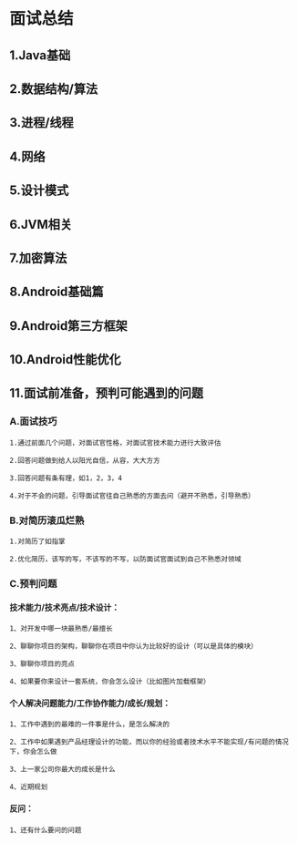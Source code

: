 
面试总结
=====================

## 1.Java基础


## 2.数据结构/算法


## 3.进程/线程


## 4.网络


## 5.设计模式


## 6.JVM相关


## 7.加密算法


## 8.Android基础篇


## 9.Android第三方框架


## 10.Android性能优化


## 11.面试前准备，预判可能遇到的问题

### A.面试技巧
  
    1.通过前面几个问题，对面试官性格，对面试官技术能力进行大致评估
    
    2.回答问题做到给人以阳光自信，从容，大大方方
        
    3.回答问题有条有理，如1，2，3，4
    
    4.对于不会的问题，引导面试官往自己熟悉的方面去问（避开不熟悉，引导熟悉）
  

### B.对简历滚瓜烂熟
  
    1.对简历了如指掌
    
    2.优化简历，该写的写，不该写的不写，以防面试官面试到自己不熟悉对领域
    

### C.预判问题

  #### 技术能力/技术亮点/技术设计：
  
    1、对开发中哪一块最熟悉/最擅长

    2、聊聊你项目的架构，聊聊你在项目中你认为比较好的设计（可以是具体的模块）

    3、聊聊你项目的亮点

    4、如果要你来设计一套系统，你会怎么设计（比如图片加载框架）
  
  #### 个人解决问题能力/工作协作能力/成长/规划：
  
    1、工作中遇到的最难的一件事是什么，是怎么解决的

    2、工作中如果遇到产品经理设计的功能，而以你的经验或者技术水平不能实现/有问题的情况下，你会怎么做

    3、上一家公司你最大的成长是什么

    4、近期规划
  
  #### 反问：
  
    1、还有什么要问的问题

